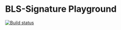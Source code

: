 # BLS-Signature Playground

[![Build status](https://travis-ci.org/lubux/bls-sig-playground.svg?branch=master)](https://travis-ci.org/lubux/bls-sig-playground)
